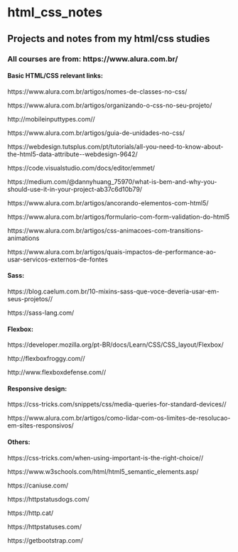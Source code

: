 # html_css_notes
<h2>Projects and notes from my html/css studies</h2>

<h3>All courses are from: https://www.alura.com.br/</h3>

<h4>Basic HTML/CSS relevant links:</h4>
  <p>https://www.alura.com.br/artigos/nomes-de-classes-no-css/</p>
  <p>https://www.alura.com.br/artigos/organizando-o-css-no-seu-projeto/</p>
  <p>http://mobileinputtypes.com//</p>
  <p>https://www.alura.com.br/artigos/guia-de-unidades-no-css/</p>
  <p>https://webdesign.tutsplus.com/pt/tutorials/all-you-need-to-know-about-the-html5-data-attribute--webdesign-9642/</p>
  <p>https://code.visualstudio.com/docs/editor/emmet/</p>
  <p>https://medium.com/@dannyhuang_75970/what-is-bem-and-why-you-should-use-it-in-your-project-ab37c6d10b79/</p>
  <p>https://www.alura.com.br/artigos/ancorando-elementos-com-html5/</p>
  <p>https://www.alura.com.br/artigos/formulario-com-form-validation-do-html5</p>
  <p>https://www.alura.com.br/artigos/css-animacoes-com-transitions-animations</p>
  <p>https://www.alura.com.br/artigos/quais-impactos-de-performance-ao-usar-servicos-externos-de-fontes</p>
  
<h4>Sass:</h4>
  <p>https://blog.caelum.com.br/10-mixins-sass-que-voce-deveria-usar-em-seus-projetos//</p>
  <p>https://sass-lang.com/</p>
  
<h4>Flexbox:</h4>
  <p>https://developer.mozilla.org/pt-BR/docs/Learn/CSS/CSS_layout/Flexbox/</p>
  <p>http://flexboxfroggy.com//</p>
  <p>http://www.flexboxdefense.com//</p>
  
<h4>Responsive design:</h4>
  <p>https://css-tricks.com/snippets/css/media-queries-for-standard-devices//</p>
  <p>https://www.alura.com.br/artigos/como-lidar-com-os-limites-de-resolucao-em-sites-responsivos/</p>
  
<h4>Others:</h4>
  <p>https://css-tricks.com/when-using-important-is-the-right-choice//</p>
  <p>https://www.w3schools.com/html/html5_semantic_elements.asp/</p>
  <p>https://caniuse.com/</p>
  <p>https://httpstatusdogs.com/</p>
  <p>https://http.cat/</p>
  <p>https://httpstatuses.com/</p>
  <p>https://getbootstrap.com/</p>
